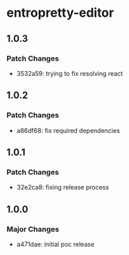 # entropretty-editor

## 1.0.3

### Patch Changes

- 3532a59: trying to fix resolving react

## 1.0.2

### Patch Changes

- a86df68: fix required dependencies

## 1.0.1

### Patch Changes

- 32e2ca8: fixing release process

## 1.0.0

### Major Changes

- a471dae: initial poc release

